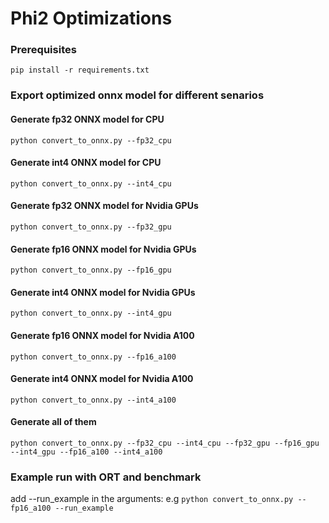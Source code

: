 # Phi2 Optimizations
### Prerequisites
`pip install -r requirements.txt`

### Export optimized onnx model for different senarios
#### Generate fp32 ONNX model for CPU
`python convert_to_onnx.py --fp32_cpu`
#### Generate int4 ONNX model for CPU
`python convert_to_onnx.py --int4_cpu`
#### Generate fp32 ONNX model for Nvidia GPUs
`python convert_to_onnx.py --fp32_gpu`
#### Generate fp16 ONNX model for Nvidia GPUs
`python convert_to_onnx.py --fp16_gpu`
#### Generate int4 ONNX model for Nvidia GPUs
`python convert_to_onnx.py --int4_gpu`
#### Generate fp16 ONNX model for Nvidia A100
`python convert_to_onnx.py --fp16_a100`
#### Generate int4 ONNX model for Nvidia A100
`python convert_to_onnx.py --int4_a100`
#### Generate all of them
`python convert_to_onnx.py --fp32_cpu --int4_cpu --fp32_gpu --fp16_gpu --int4_gpu --fp16_a100 --int4_a100`

### Example run with ORT and benchmark
add --run_example in the arguments:
e.g
`python convert_to_onnx.py --fp16_a100 --run_example`



